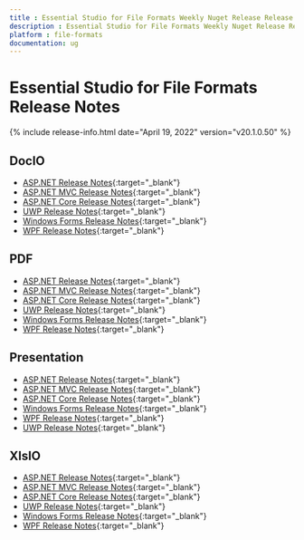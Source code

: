 ```yaml
---
title : Essential Studio for File Formats Weekly Nuget Release Release Notes  
description : Essential Studio for File Formats Weekly Nuget Release Release Notes  
platform : file-formats
documentation: ug
---
```


# Essential Studio for File Formats  Release Notes  

{% include release-info.html date="April 19, 2022" version="v20.1.0.50" %} 

## DocIO

* [ASP.NET Release Notes](/aspnet/release-notes/v20.1.0.50#docio){:target="_blank"}
* [ASP.NET MVC Release Notes](/aspnetmvc/release-notes/v20.1.0.50#docio){:target="_blank"}
* [ASP.NET Core Release Notes](/aspnet-core/release-notes/v20.1.0.50#docio){:target="_blank"}
* [UWP Release Notes](/uwp/release-notes/v20.1.0.50#docio){:target="_blank"}
* [Windows Forms Release Notes](/windowsforms/release-notes/v20.1.0.50#docio){:target="_blank"}
* [WPF Release Notes](/wpf/release-notes/v20.1.0.50#docio){:target="_blank"}


## PDF

* [ASP.NET Release Notes](/aspnet/release-notes/v20.1.0.50#pdf){:target="_blank"}
* [ASP.NET MVC Release Notes](/aspnetmvc/release-notes/v20.1.0.50#pdf){:target="_blank"}
* [ASP.NET Core Release Notes](/aspnet-core/release-notes/v20.1.0.50#pdf){:target="_blank"}
* [UWP Release Notes](/uwp/release-notes/v20.1.0.50#pdf){:target="_blank"}
* [Windows Forms Release Notes](/windowsforms/release-notes/v20.1.0.50#pdf){:target="_blank"}
* [WPF Release Notes](/wpf/release-notes/v20.1.0.50#pdf){:target="_blank"}


## Presentation

* [ASP.NET Release Notes](/aspnet/release-notes/v20.1.0.50#presentation){:target="_blank"}
* [ASP.NET MVC Release Notes](/aspnetmvc/release-notes/v20.1.0.50#presentation){:target="_blank"}
* [ASP.NET Core Release Notes](/aspnet-core/release-notes/v20.1.0.50#presentation){:target="_blank"}
* [Windows Forms Release Notes](/windowsforms/release-notes/v20.1.0.50#presentation){:target="_blank"}
* [WPF Release Notes](/wpf/release-notes/v20.1.0.50#presentation){:target="_blank"}
* [UWP Release Notes](/uwp/release-notes/v20.1.0.50#presentation){:target="_blank"}


## XlsIO

* [ASP.NET Release Notes](/aspnet/release-notes/v20.1.0.50#xlsio){:target="_blank"}
* [ASP.NET MVC Release Notes](/aspnetmvc/release-notes/v20.1.0.50#xlsio){:target="_blank"}
* [ASP.NET Core Release Notes](/aspnet-core/release-notes/v20.1.0.50#xlsio){:target="_blank"}
* [UWP Release Notes](/uwp/release-notes/v20.1.0.50#xlsio){:target="_blank"}
* [Windows Forms Release Notes](/windowsforms/release-notes/v20.1.0.50#xlsio){:target="_blank"}
* [WPF Release Notes](/wpf/release-notes/v20.1.0.50#xlsio){:target="_blank"}